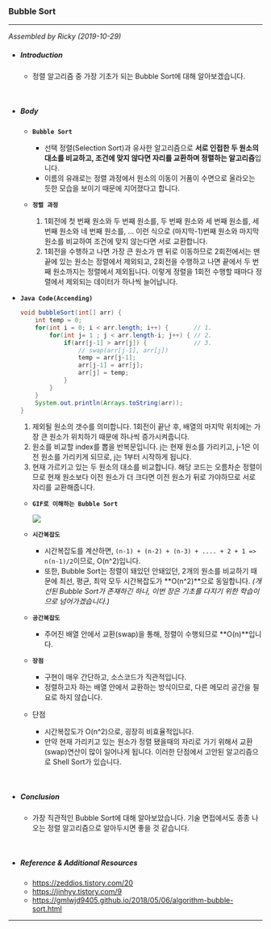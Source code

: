 ### Bubble Sort

---

*Assembled by Ricky (2019-10-29)*

- ##### Introduction
  
  - 정렬 알고리즘 중 가장 기초가 되는 Bubble Sort에 대해 알아보겠습니다.

<br>

- ##### Body

  - **```Bubble Sort```**

    - 선택 정렬(Selection Sort)과 유사한 알고리즘으로 **서로 인접한 두 원소의 대소를 비교하고, 조건에 맞지 않다면 자리를 교환하며 정렬하는 알고리즘**입니다.
    - 이름의 유래로는 정렬 과정에서 원소의 이동이 거품이 수면으로 올라오는 듯한 모습을 보이기 때문에 지어졌다고 합니다.

  - **```정렬 과정```**

    1. 1회전에 첫 번째 원소와 두 번째 원소를, 두 번째 원소와 세 번째 원소를, 세 번째 원소와 네 번째 원소를, … 이런 식으로  (마지막-1)번째 원소와 마지막 원소를 비교하여 조건에 맞지 않는다면 서로 교환합니다.
    2. 1회전을 수행하고 나면 가장 큰 원소가 맨 뒤로 이동하므로 2회전에서는 맨 끝에 있는 원소는 정렬에서 제외되고, 2회전을 수행하고 나면 끝에서 두 번째 원소까지는 정렬에서 제외됩니다. 이렇게 정렬을 1회전 수행할 때마다 정렬에서 제외되는 데이터가 하나씩 늘어납니다.
  
- **```Java Code(Accending)```**
  
    ```java
    void bubbleSort(int[] arr) {
        int temp = 0;
    	for(int i = 0; i < arr.length; i++) {       // 1.
    		for(int j= 1 ; j < arr.length-i; j++) { // 2.
    			if(arr[j-1] > arr[j]) {             // 3.
                    // swap(arr[j-1], arr[j])
    				temp = arr[j-1];
    				arr[j-1] = arr[j];
    				arr[j] = temp;
    			}
    		}
    	}
    	System.out.println(Arrays.toString(arr));
  }
  ```

    1. 제외될 원소의 갯수를 의미합니다. 1회전이 끝난 후, 배열의 마지막 위치에는 가장 큰 원소가 위치하기 때문에 하나씩 증가시켜줍니다.
    2. 원소를 비교할 index를 뽑을 반복문입니다. j는 현재 원소를 가리키고, j-1은 이전 원소를 가리키게 되므로, j는 1부터 시작하게 됩니다.
    3. 현재 가르키고 있는 두 원소의 대소를 비교합니다. 해당 코드는 오름차순 정렬이므로 현재 원소보다 이전 원소가 더 크다면 이전 원소가 뒤로 가야하므로 서로 자리를 교환해줍니다.
  
  - **```GIF로 이해하는 Bubble Sort```**
  
    <img src="./resources/bubble-sort-001.gif">
  
  - **```시간복잡도```**
    - 시간복잡도를 계산하면, ```(n-1) + (n-2) + (n-3) + .... + 2 + 1 => n(n-1)/2```이므로, O(n^2)입니다.  
    - 또한, Bubble Sort는 정렬이 돼있던 안돼있던, 2개의 원소를 비교하기 때문에 최선, 평균, 최악 모두 시간복잡도가 **O(n^2)**으로 동일합니다. *(개선된 Bubble Sort가 존재하긴 하나, 이번 장은 기초를 다지기 위한 학습이므로 넘어가겠습니다.)*
  - **```공간복잡도```**
    
    - 주어진 배열 안에서 교환(swap)을 통해, 정렬이 수행되므로 **O(n)**입니다.
  - **```장점```**
    - 구현이 매우 간단하고, 소스코드가 직관적입니다.
    - 정렬하고자 하는 배열 안에서 교환하는 방식이므로, 다른 메모리 공간을 필요로 하지 않습니다.
  - 단점
    
    - 시간복잡도가 O(n^2)으로, 굉장히 비효율적입니다.
    - 만약 현재 가리키고 있는 원소가 정렬 됐을때의 자리로 가기 위해서 교환(swap)연산이 많이 일어나게 됩니다. 이러한 단점에서 고안된 알고리즘으로  Shell Sort가 있습니다.

<br>

- ##### Conclusion

  - 가장 직관적인 Bubble Sort에 대해 알아보았습니다. 기술 면접에서도 종종 나오는 정렬 알고리즘으로 알아두시면 좋을 것 같습니다.

<br>

- ##### Reference & Additional Resources

  - https://zeddios.tistory.com/20 
  - https://jinhyy.tistory.com/9 
  - https://gmlwjd9405.github.io/2018/05/06/algorithm-bubble-sort.html 

---



